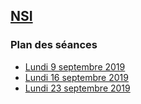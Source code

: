 ## [NSI](https://edisondelorgues.github.io/NSI/)

### Plan des séances

* [Lundi 9 septembre 2019](https://edisondelorgues.github.io/NSI/190909)
* [Lundi 16 septembre 2019](https://edisondelorgues.github.io/NSI/190916)
* [Lundi 23 septembre 2019](https://edisondelorgues.github.io/NSI/190923)


